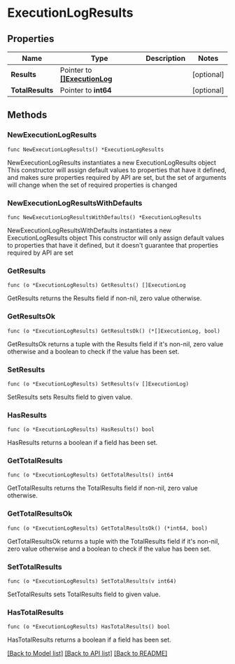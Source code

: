 # ExecutionLogResults

## Properties

Name | Type | Description | Notes
------------ | ------------- | ------------- | -------------
**Results** | Pointer to [**[]ExecutionLog**](ExecutionLog.md) |  | [optional] 
**TotalResults** | Pointer to **int64** |  | [optional] 

## Methods

### NewExecutionLogResults

`func NewExecutionLogResults() *ExecutionLogResults`

NewExecutionLogResults instantiates a new ExecutionLogResults object
This constructor will assign default values to properties that have it defined,
and makes sure properties required by API are set, but the set of arguments
will change when the set of required properties is changed

### NewExecutionLogResultsWithDefaults

`func NewExecutionLogResultsWithDefaults() *ExecutionLogResults`

NewExecutionLogResultsWithDefaults instantiates a new ExecutionLogResults object
This constructor will only assign default values to properties that have it defined,
but it doesn't guarantee that properties required by API are set

### GetResults

`func (o *ExecutionLogResults) GetResults() []ExecutionLog`

GetResults returns the Results field if non-nil, zero value otherwise.

### GetResultsOk

`func (o *ExecutionLogResults) GetResultsOk() (*[]ExecutionLog, bool)`

GetResultsOk returns a tuple with the Results field if it's non-nil, zero value otherwise
and a boolean to check if the value has been set.

### SetResults

`func (o *ExecutionLogResults) SetResults(v []ExecutionLog)`

SetResults sets Results field to given value.

### HasResults

`func (o *ExecutionLogResults) HasResults() bool`

HasResults returns a boolean if a field has been set.

### GetTotalResults

`func (o *ExecutionLogResults) GetTotalResults() int64`

GetTotalResults returns the TotalResults field if non-nil, zero value otherwise.

### GetTotalResultsOk

`func (o *ExecutionLogResults) GetTotalResultsOk() (*int64, bool)`

GetTotalResultsOk returns a tuple with the TotalResults field if it's non-nil, zero value otherwise
and a boolean to check if the value has been set.

### SetTotalResults

`func (o *ExecutionLogResults) SetTotalResults(v int64)`

SetTotalResults sets TotalResults field to given value.

### HasTotalResults

`func (o *ExecutionLogResults) HasTotalResults() bool`

HasTotalResults returns a boolean if a field has been set.


[[Back to Model list]](../README.md#documentation-for-models) [[Back to API list]](../README.md#documentation-for-api-endpoints) [[Back to README]](../README.md)


